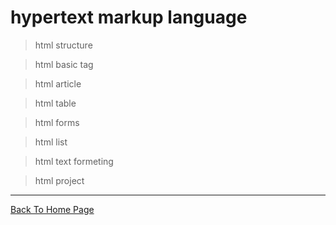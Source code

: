 # hypertext markup language 

>html structure

>html basic tag

>html article

>html table

>html forms

>html list

>html text formeting

>html project 

<hr>
<a href="./">Back To Home Page</a>
